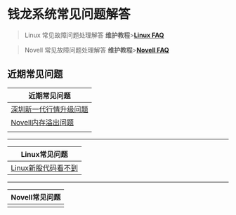 # 钱龙系统常见问题解答

> Linux 常见故障问题处理解答  **维护教程**>**[Linux FAQ](linuxfaq.md)** 

> Novell 常见故障问题处理解答  **维护教程**>**[Novell FAQ](novellfaq.md)** 

## 近期常见问题

| 近期常见问题       | 
| ------------- |
|[深圳新一代行情升级问题](v5.md)    |
| [Novell内存溢出问题](novellnc.md)    |
|  |

------------
| Linux常见问题       | 
| ------------- |
|[Linux新股代码看不到](linuxxg.md)|[Linux服务器时间校准](linuxfaq.md)||[涨跌停价格不对](linuxfaq.md)||[补日线/补分时/补历史数据](sysdata.md)||[Linux自选股不保存](linuxfaq.md)||[服务平台启动不起来](linuxfaq.md)|

------------
| Novell常见问题       | 
| ------------- |
||


